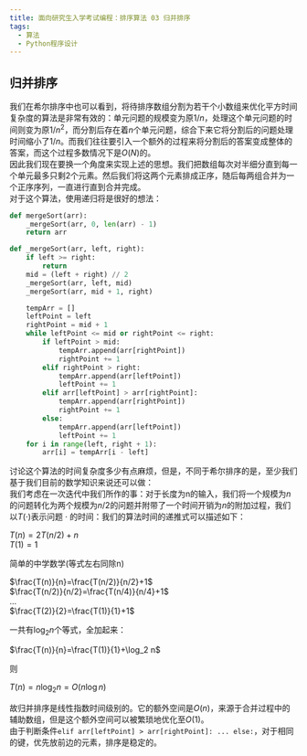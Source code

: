 ```yaml
---
title: 面向研究生入学考试编程：排序算法 03 归并排序
tags: 
  - 算法
  - Python程序设计
---
```


## 归并排序

我们在希尔排序中也可以看到，将待排序数组分割为若干个小数组来优化平方时间复杂度的算法是非常有效的：单元问题的规模变为原$1/n$，处理这个单元问题的时间则变为原$1/{n^2}$，而分割后存在着$n$个单元问题，综合下来它将分割后的问题处理时间缩小了$1/n$。而我们往往要引入一个额外的过程来将分割后的答案变成整体的答案，而这个过程多数情况下是$O(N)$的。  
因此我们现在要换一个角度来实现上述的思想。我们把数组每次对半细分直到每一个单元最多只剩2个元素。然后我们将这两个元素排成正序，随后每两组合并为一个正序序列，一直进行直到合并完成。  
对于这个算法，使用递归将是很好的想法：

```py
def mergeSort(arr):
    _mergeSort(arr, 0, len(arr) - 1)
    return arr

def _mergeSort(arr, left, right):
    if left >= right:
        return
    mid = (left + right) // 2
    _mergeSort(arr, left, mid)
    _mergeSort(arr, mid + 1, right)

    tempArr = []
    leftPoint = left
    rightPoint = mid + 1
    while leftPoint <= mid or rightPoint <= right:
        if leftPoint > mid:
            tempArr.append(arr[rightPoint])
            rightPoint += 1
        elif rightPoint > right:
            tempArr.append(arr[leftPoint])
            leftPoint += 1
        elif arr[leftPoint] > arr[rightPoint]:
            tempArr.append(arr[rightPoint])
            rightPoint += 1
        else:
            tempArr.append(arr[leftPoint])
            leftPoint += 1
    for i in range(left, right + 1):
        arr[i] = tempArr[i - left]
```

讨论这个算法的时间复杂度多少有点麻烦，但是，不同于希尔排序的是，至少我们基于我们目前的数学知识来说还可以做：  
我们考虑在一次迭代中我们所作的事：对于长度为n的输入，我们将一个规模为$n$的问题转化为两个规模为$n/2$的问题并附带了一个时间开销为$n$的附加过程，我们以$T(·)$表示问题 $·$ 的时间：我们的算法时间的递推式可以描述如下：

$T(n)=2T(n/2)+n$  
$T(1)=1$

简单的中学数学(等式左右同除n)

$\frac{T(n)}{n}=\frac{T(n/2)}{n/2}+1$  
$\frac{T(n/2)}{n/2}=\frac{T(n/4)}{n/4}+1$  
$\dots$  
$\frac{T(2)}{2}=\frac{T(1)}{1}+1$  

一共有$\log_2 n$个等式，全加起来：

$\frac{T(n)}{n}=\frac{T(1)}{1}+\log_2 n$  

则

$T(n)=n\log_2 n=O(n\log n)$  

故归并排序是线性指数时间级别的。它的额外空间是$O(n)$，来源于合并过程中的辅助数组，但是这个额外空间可以被繁琐地优化至$O(1)$。  
由于判断条件`elif arr[leftPoint] > arr[rightPoint]: ... else:`，对于相同的键，优先放前边的元素，排序是稳定的。